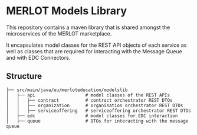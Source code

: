 # MERLOT Models Library

This repository contains a maven library that is shared amongst the microservices of
the MERLOT marketplace.

It encapsulates model classes for the REST API objects of each service as well
as classes that are required for interacting with the Message Queue and with
EDC Connectors.

## Structure

```
├── src/main/java/eu/merloteducation/modelslib
│   ├── api                   # model classes of the REST APIs
│   │   ├── contract          # contract orchestrator REST DTOs
│   │   ├── organization      # organisation orchestrator REST DTOs
│   │   ├── serviceoffering   # serviceoffering orchestrator REST DTOs
│   ├── edc                   # model classes for EDC interaction
│   ├── queue                 # DTOs for interacting with the message queue
```
